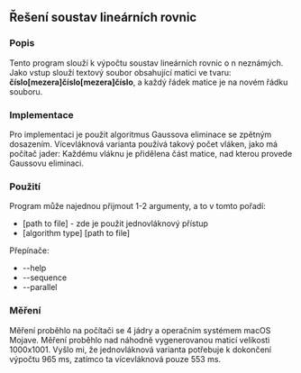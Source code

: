 ## Řešení soustav lineárních rovnic

### Popis

Tento program slouží k výpočtu soustav lineárních
rovnic o n neznámých. Jako vstup slouží textový soubor
obsahující matici ve tvaru: **číslo[mezera]číslo[mezera]číslo**, a každý řádek matice je na novém řádku souboru.

### Implementace

Pro implementaci je použit algoritmus Gaussova eliminace se
zpětným dosazením. Vícevláknová varianta používá takový počet vláken, jako má počítač jader: Každému vláknu je přidělena
část matice, nad kterou provede Gaussovu eliminaci. 

### Použití

Program může najednou přijmout 1-2 argumenty, a to v tomto pořadí:
* [path to file] - zde je použit jednovláknový přístup
* [algorithm type] [path to file]

Přepínače:
* --help
* --sequence
* --parallel

### Měření

Měření proběhlo na počítači se 4 jádry a operačním systémem macOS Mojave. Měření proběhlo nad náhodně vygenerovanou maticí
velikosti 1000x1001. Vyšlo mi, že jednovláknová varianta potřebuje k dokončení výpočtu 965 ms, zatímco ta vícevláknová
pouze 553 ms.
